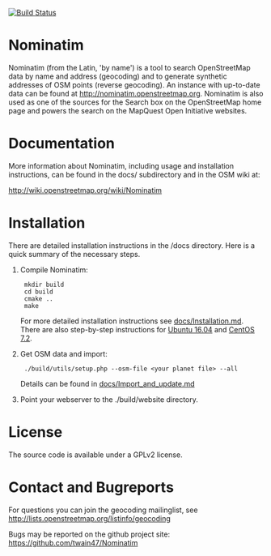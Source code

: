 [![Build Status](https://travis-ci.org/openstreetmap/Nominatim.svg?branch=master)](https://travis-ci.org/openstreetmap/Nominatim)

Nominatim
=========

Nominatim (from the Latin, 'by name') is a tool to search OpenStreetMap data
by name and address (geocoding) and to generate synthetic addresses of
OSM points (reverse geocoding). An instance with up-to-date data can be found
at http://nominatim.openstreetmap.org. Nominatim is also used as one of the
sources for the Search box on the OpenStreetMap home page and powers the search
on the MapQuest Open Initiative websites.

Documentation
=============

More information about Nominatim, including usage and installation instructions,
can be found in the docs/ subdirectory and in the OSM wiki at:

http://wiki.openstreetmap.org/wiki/Nominatim

Installation
============

There are detailed installation instructions in the /docs directory.
Here is a quick summary of the necessary steps.

1. Compile Nominatim:

        mkdir build
        cd build
        cmake ..
        make

   For more detailed installation instructions see [docs/Installation.md](docs/Installation.md).
   There are also step-by-step instructions for
     [Ubuntu 16.04](docs/install-on-ubuntu-16.md) and
     [CentOS 7.2](docs/install-on-centos-7.md).

2. Get OSM data and import:

        ./build/utils/setup.php --osm-file <your planet file> --all

   Details can be found in [docs/Import_and_update.md](docs/Import_and_update.md)

3. Point your webserver to the ./build/website directory.



License
=======

The source code is available under a GPLv2 license.

Contact and Bugreports
======================

For questions you can join the geocoding mailinglist, see
http://lists.openstreetmap.org/listinfo/geocoding

Bugs may be reported on the github project site:
https://github.com/twain47/Nominatim

